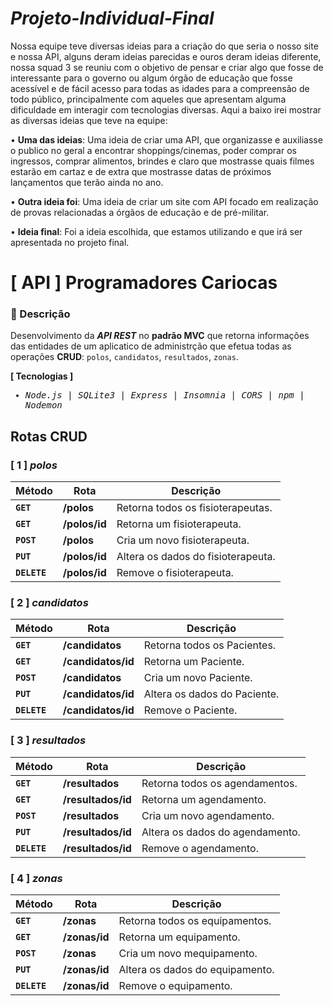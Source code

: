# *Projeto-Individual-Final*

Nossa equipe teve diversas ideias para a criação do que seria o nosso site e nossa API, alguns deram ideias parecidas e ouros deram ideias diferente, nossa squad 3 se reuniu com o objetivo de pensar e criar algo que fosse de interessante para o governo ou algum órgão de educação que fosse acessível e de fácil acesso para todas as idades para a compreensão de todo público, principalmente com aqueles que apresentam alguma dificuldade em interagir com tecnologias diversas.
Aqui a baixo irei mostrar as diversas ideias que teve na equipe:

•	**Uma das ideias**: Uma ideia de criar uma API, que organizasse e auxiliasse o publico no geral a encontrar shoppings/cinemas, poder comprar os ingressos, comprar alimentos, brindes e claro que mostrasse quais filmes estarão em cartaz e de extra que mostrasse datas de próximos lançamentos que terão ainda no ano.

•	**Outra ideia foi**: Uma ideia de criar um site com API focado em realização de provas relacionadas a órgãos de educação e de pré-militar.

•	**Ideia final**: Foi a ideia escolhida, que estamos utilizando e que irá ser apresentada no projeto final.


# [ API ] Programadores Cariocas
### 📑 Descrição
Desenvolvimento da <em>**API REST**</em> no **padrão MVC** que retorna informações das entidades de um aplicatico de administrção que efetua todas as operações **CRUD**: ``polos``, ``candidatos``, ``resultados``, ``zonas``.

**[ Tecnologias ]**

<samp>
  
- <em>Node.js</em> | <em>SQLite3</em> | <em>Express</em> | <em>Insomnia</em> | <em>CORS</em> | <em>npm</em> | <em>Nodemon</em>
  
</samp>

## Rotas CRUD

### [ 1 ] <em>polos</em>

| Método | Rota | Descrição |
| ------ | ----- | ----------- |
| **`GET`** | **/polos** | Retorna todos os fisioterapeutas. |
|  **`GET`** | **/polos/id** | Retorna um fisioterapeuta. |
|  **`POST`** | **/polos** | Cria um novo fisioterapeuta.  |
|  **`PUT`** | **/polos/id** | Altera os dados do fisioterapeuta.
|  **`DELETE`** | **/polos/id** | Remove o fisioterapeuta.
  
### [ 2 ] <em>candidatos</em>

| Método | Rota | Descrição |
| ------ | ----- | ----------- |
|  **`GET`** | **/candidatos** | Retorna todos os Pacientes. |
|  **`GET`** | **/candidatos/id** | Retorna um Paciente. |
|  **`POST`** | **/candidatos** | Cria um novo Paciente.  |
|  **`PUT`** | **/candidatos/id** | Altera os dados do Paciente.
|  **`DELETE`** | **/candidatos/id** | Remove o Paciente.
  
  
### [ 3 ] <em>resultados</em>

| Método | Rota | Descrição |
| ------ | ----- | ----------- |
|  **`GET`** | **/resultados** | Retorna todos os agendamentos. |
|  **`GET`** | **/resultados/id** | Retorna um agendamento. |
|  **`POST`** | **/resultados** | Cria um novo agendamento.  |
|  **`PUT`** | **/resultados/id** | Altera os dados do agendamento.
|  **`DELETE`** | **/resultados/id** | Remove o agendamento.


### [ 4 ] <em>zonas</em>

| Método | Rota | Descrição |
| ------ | ----- | ----------- |
|  **`GET`** | **/zonas** | Retorna todos os equipamentos. |
|  **`GET`** | **/zonas/id** |  Retorna um equipamento. |
|  **`POST`** | **/zonas** | Cria um novo mequipamento.  |
|  **`PUT`** | **/zonas/id** | Altera os dados do equipamento.
|  **`DELETE`** | **/zonas/id** | Remove o equipamento.
  



